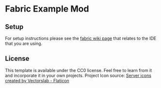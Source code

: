 # Fabric Example Mod

## Setup

For setup instructions please see the [fabric wiki page](https://fabricmc.net/wiki/tutorial:setup) that relates to the IDE that you are using.

## License

This template is available under the CC0 license. Feel free to learn from it and incorporate it in your own projects.
Project Icon source: [Server icons created by Vectorslab - Flaticon](https://www.flaticon.com/free-icons/server)